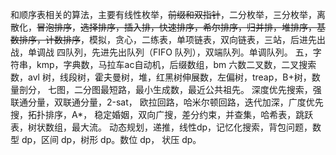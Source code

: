 

和顺序表相关的算法，主要有线性枚举，~~前缀和双指针~~，二分枚举，三分枚举，离散化，~~冒泡排序~~，~~选择排序，插入排，快速排序，希尔排序，归并排，堆排序，基数排序，计数排序~~，模拟，贪心，二练表，单项链表，双向链表，三站，后进先出战，单调战
四队列，先进先出队列（FIFO 队列），双端队列。单调队列。
五，字符串，kmp，字典数，马拉车ac自动机，后缀数组，bm
六数二叉数，二叉搜索数，avl 树，线段树，霍夫曼树，堆，红黑树伸展数，左偏树，treap，B+树，数量剖分，
七图，二分图最短路，最小生成数，最近公共祖先。
深度优先搜索，强联通分量，双联通分量，2-sat， 欧拉回路，哈米尔顿回路，迭代加深，广度优先搜，拓扑排序，A*， 稳定婚姻，双向广搜，差分约束，并查集，哈希表，跳跃表，树状数组，最大流。
动态规划，递推，线性dp，记忆化搜索，背包问题，数型 dp，区间 dp，树形 dp。数位 dp， 状压 dp。
<!--stackedit_data:
eyJoaXN0b3J5IjpbLTEyNDMwNzY1NTddfQ==
-->